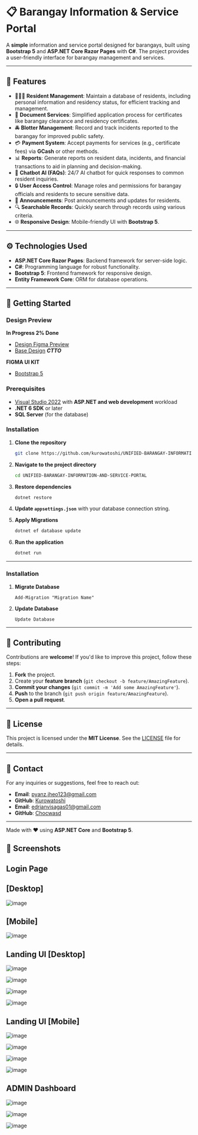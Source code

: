 # 📋 Barangay Information & Service Portal

A **simple** information and service portal designed for barangays, built using **Bootstrap 5** and **ASP.NET Core Razor Pages** with **C#**. The project provides a user-friendly interface for barangay management and services.

---

## 🌟 Features

- 🧑‍🤝‍🧑 **Resident Management**: Maintain a database of residents, including personal information and residency status, for efficient tracking and management.
- 📄 **Document Services**: Simplified application process for certificates like barangay clearance and residency certificates.
- 🚔 **Blotter Management**: Record and track incidents reported to the barangay for improved public safety.
- 💳 **Payment System**: Accept payments for services (e.g., certificate fees) via **GCash** or other methods.
- 📊 **Reports**: Generate reports on resident data, incidents, and financial transactions to aid in planning and decision-making.
- 🤖 **Chatbot AI (FAQs)**: 24/7 AI chatbot for quick responses to common resident inquiries.
- 🔒 **User Access Control**: Manage roles and permissions for barangay officials and residents to secure sensitive data.
- 📝 **Announcements**: Post announcements and updates for residents.
- 🔍 **Searchable Records**: Quickly search through records using various criteria.
- 🌐 **Responsive Design**: Mobile-friendly UI with **Bootstrap 5**.

---

## ⚙️ Technologies Used

- **ASP.NET Core Razor Pages**: Backend framework for server-side logic.
- **C#**: Programming language for robust functionality.
- **Bootstrap 5**: Frontend framework for responsive design.
- **Entity Framework Core**: ORM for database operations.

---

## 🚀 Getting Started

### Design Preview

**In Progress 2% Done**
- [Design Figma Preview](https://www.figma.com/design/YlCFxMn6JjdnLNJZDtsBIR/Untitled?node-id=0-1&t=gMvCCkNUz1iYTphq-1)
- [Base Design](https://colorlib.com/polygon/adminator/) ***CTTO***
  
**FIGMA UI KIT**
- [Bootstrap 5](https://www.figma.com/design/lCZbrjorAYSOZDnw6WugEO/Bootstrap-5-Design-System---UI-Kit-(Community)?node-id=3-193136&node-type=canvas&t=PKYyhlf7yGxRhZPM-0)

### Prerequisites

- [Visual Studio 2022](https://visualstudio.microsoft.com/) with **ASP.NET and web development** workload
- **.NET 6 SDK** or later
- **SQL Server** (for the database)

### Installation

1. **Clone the repository**
    ```bash
    git clone https://github.com/kurowatoshi/UNIFIED-BARANGAY-INFORMATION-AND-SERVICE-PORTAL.git
    ```
2. **Navigate to the project directory**
    ```bash
    cd UNIFIED-BARANGAY-INFORMATION-AND-SERVICE-PORTAL
    ```
3. **Restore dependencies**
    ```bash
    dotnet restore
    ```
4. **Update `appsettings.json`** with your database connection string.

5. **Apply Migrations**
    ```bash
    dotnet ef database update
    ```

6. **Run the application**
    ```bash
    dotnet run
    ```

---
### Installation

1. **Migrate Database**
    ```package manager console
    Add-Migration "Migration Name"
    ```
2. **Update Database**
    ```package manager console
    Update Database
    ```

---

## 🤝 Contributing

Contributions are **welcome**! If you'd like to improve this project, follow these steps:

1. **Fork** the project.
2. Create your **feature branch** (`git checkout -b feature/AmazingFeature`).
3. **Commit your changes** (`git commit -m 'Add some AmazingFeature'`).
4. **Push** to the branch (`git push origin feature/AmazingFeature`).
5. **Open a pull request**.

---

## 📝 License

This project is licensed under the **MIT License**. See the [LICENSE](LICENSE) file for details.

---

## 📧 Contact

For any inquiries or suggestions, feel free to reach out:

- **Email**: pyanz.jheo123@gmail.com
- **GitHub**: [Kurowatoshi](https://github.com/kurowatoshi)
- **Email**: edrianvisagas01@gmail.com
- **GitHub**: [Chocwasd](https://github.com/Chocwasd)
---

Made with ❤️ using **ASP.NET Core** and **Bootstrap 5**.

## 📸 Screenshots

## Login Page
## [Desktop]
![image](https://github.com/user-attachments/assets/3c845123-000a-4c55-8641-169d9e32a768)
## [Mobile]
![image](https://github.com/user-attachments/assets/d1ee1fbb-b83c-4e38-b220-7455e57b034c)

## Landing UI [Desktop]

![image](https://github.com/user-attachments/assets/affaeecf-3bab-4691-9b5f-ac3276bf7445)

![image](https://github.com/user-attachments/assets/1db7612b-39fa-4116-b68f-5075c3235bac)

![image](https://github.com/user-attachments/assets/5c973114-200b-4e1c-ae40-9df14731797d)

![image](https://github.com/user-attachments/assets/2882faff-4b39-49ea-8c14-4a30acbf2f59)

## Landing UI [Mobile]
![image](https://github.com/user-attachments/assets/89e2e1a3-26e5-4c8a-b02a-374a3c2453af)

![image](https://github.com/user-attachments/assets/4a418517-7c6f-47bf-ac11-5a8c49962cbf)

![image](https://github.com/user-attachments/assets/5311a61a-dd75-4049-a7c3-df435013f3bb)

![image](https://github.com/user-attachments/assets/4d65b6df-ebc4-4fc9-a410-9545a9c64772)


## ADMIN Dashboard
![image](https://github.com/user-attachments/assets/17d5a7aa-753c-4fa4-848d-23136acb7ee9)

![image](https://github.com/user-attachments/assets/b40660bf-2fdd-4040-9112-7211dd0a476a)

![image](https://github.com/user-attachments/assets/74ec725c-9663-45e8-b866-85803a9ba450)










